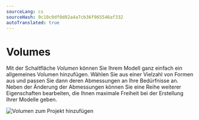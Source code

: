 ```yaml
---
sourceLang: cs
sourceHash: 9c10c0df0d02a4a7cb36f965546af332
autoTranslated: true
---
```


# Volumes

Mit der Schaltfläche *Volumen* können Sie Ihrem Modell ganz einfach ein allgemeines Volumen hinzufügen. Wählen Sie aus einer Vielzahl von Formen aus und passen Sie dann deren Abmessungen an Ihre Bedürfnisse an. Neben der Änderung der Abmessungen können Sie eine Reihe weiterer Eigenschaften bearbeiten, die Ihnen maximale Freiheit bei der Erstellung Ihrer Modelle geben.




![Volumen zum Projekt hinzufügen](img/addVolume.png)


